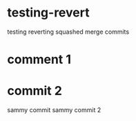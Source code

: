 # testing-revert
testing reverting squashed merge commits


# comment 1
# commit 2
sammy commit
sammy commit 2